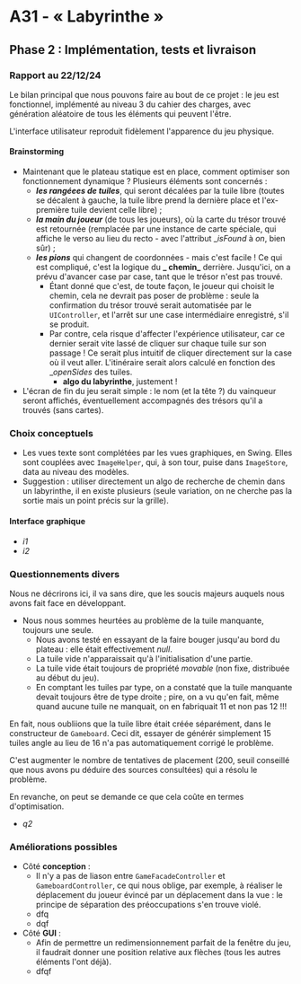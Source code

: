 # A31 - « Labyrinthe »

## Phase 2 : Implémentation, tests et livraison

### Rapport au 22/12/24

Le bilan principal que nous pouvons faire au bout de ce projet : le jeu est fonctionnel, implémenté au niveau 3 du cahier des charges, avec génération aléatoire de tous les éléments qui peuvent l'être.

L'interface utilisateur reproduit fidèlement l'apparence du jeu physique.

#### Brainstorming

- Maintenant que le plateau statique est en place, comment optimiser son fonctionnement dynamique ? Plusieurs éléments sont concernés :
  -  **_les rangéees de tuiles_**, qui seront décalées par la tuile libre (toutes se décalent à gauche, la tuile libre prend la dernière place et l'ex-première tuile devient celle libre) ;
  - **_la main du joueur_** (de tous les joueurs), où la carte du trésor trouvé est retournée (remplacée par une instance de carte spéciale, qui affiche le verso au lieu du recto - avec l'attribut __isFound_ à _on_, bien sûr) ;
  - **_les pions_** qui changent de coordonnées - mais c'est facile ! Ce qui est compliqué, c'est la logique du **_ chemin_** derrière. Jusqu'ici, on a prévu d'avancer case par case, tant que le trésor n'est pas trouvé.
    - Étant donné que c'est, de toute façon, le joueur qui choisit le chemin, cela ne devrait pas poser de problème : seule la confirmation du trésor trouvé serait automatisée par le `UIController`, et l'arrêt sur une case intermédiaire enregistré, s'il se produit.
    - Par contre, cela risque d'affecter l'expérience utilisateur, car ce dernier serait vite lassé de cliquer sur chaque tuile sur son passage ! Ce serait plus intuitif de cliquer directement sur la case où il veut aller. L'itinéraire serait alors calculé en fonction des __openSides_ des tuiles.
      - **algo du labyrinthe**, justement !
- L'écran de fin du jeu serait simple : le nom (et la tête ?) du vainqueur seront affichés, éventuellement accompagnés des trésors qu'il a trouvés (sans cartes).

### Choix conceptuels

- Les vues texte sont complétées par les vues graphiques, en Swing. Elles sont couplées avec `ImageHelper`, qui, à son tour, puise dans `ImageStore`, data au niveau des modèles. 
- Suggestion : utiliser directement un algo de recherche de chemin dans un labyrinthe, il en existe plusieurs (seule variation, on ne cherche pas la sortie mais un point précis sur la grille).

#### Interface graphique

- _i1_
- _i2_

### Questionnements divers

Nous ne décrirons ici, il va sans dire, que les soucis majeurs auquels nous avons fait face en développant.

- Nous nous sommes heurtées au problème de la tuile manquante, toujours une seule.
  - Nous avons testé en essayant de la faire bouger jusqu'au bord du plateau : elle était effectivement _null_.
  - La tuile vide n'apparaissait qu'à l'initialisation d'une partie.
  - La tuile vide était toujours de propriété _movable_ (non fixe, distribuée au début du jeu).
  - En comptant les tuiles par type, on a constaté que la tuile manquante devait toujours être de type droite ; pire, on a vu qu'en fait, même quand aucune tuile ne manquait, on en fabriquait 11 et non pas 12 !!!

En fait, nous oubliions que la tuile libre était créée séparément, dans le constructeur de `Gameboard`. Ceci dit, essayer de générér simplement 15 tuiles angle au lieu de 16 n'a pas automatiquement corrigé le problème.

C'est augmenter le nombre de tentatives de placement (200, seuil conseillé que nous avons pu déduire des sources consultées) qui a résolu le problème.

En revanche, on peut se demande ce que cela coûte en termes d'optimisation.

- _q2_

### Améliorations possibles

- Côté **conception** :
  - Il n'y a pas de liason entre `GameFacadeController` et `GameboardController`, ce qui nous oblige, par exemple, à réaliser le déplacement du joueur évincé par un déplacement dans la vue : le principe de séparation des préoccupations s'en trouve violé.
  - dfq
  - dqf
- Côté **GUI** :
  - Afin de permettre un redimensionnement parfait de la fenêtre du jeu, il faudrait donner une position relative aux flèches (tous les autres éléments l'ont déjà).
  - dfqf
